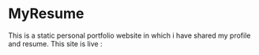 # MyResume

This is a static personal portfolio website in which i have shared my profile and resume.
This site is live :
